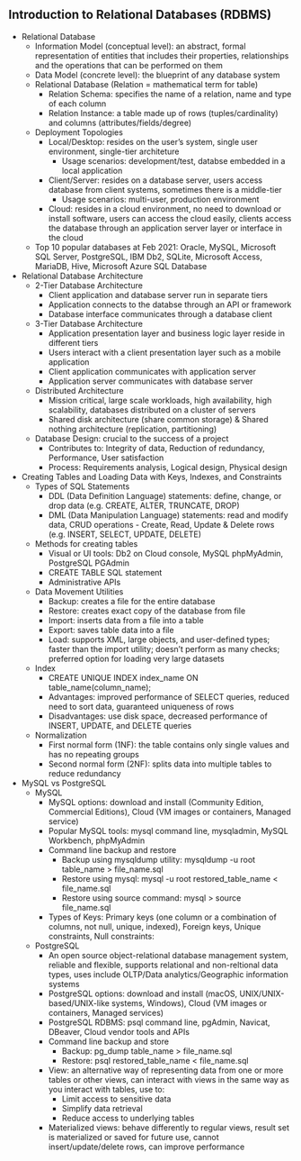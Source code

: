 ## Introduction to Relational Databases (RDBMS)
- Relational Database
    - Information Model (conceptual level): an abstract, formal representation of entities that includes their properties, relationships and the operations that can be performed on them
    - Data Model (concrete level): the blueprint of any database system
    - Relational Database (Relation = mathematical term for table)
        - Relation Schema: specifies the name of a relation, name and type of each column
        - Relation Instance: a table made up of rows (tuples/cardinality) and columns (attributes/fields/degree)
    - Deployment Topologies
        - Local/Desktop: resides on the user’s system, single user environment, single-tier architeture
            - Usage scenarios: development/test, databse embedded in a local application
        - Client/Server: resides on a database server, users access database from client systems, sometimes there is a middle-tier
            - Usage scenarios: multi-user, production environment
        - Cloud: resides in a cloud environment, no need to download or install software, users can access the cloud easily, clients access the database through an application server layer or interface in the cloud
    - Top 10 popular databases at Feb 2021: Oracle, MySQL, Microsoft SQL Server, PostgreSQL, IBM Db2, SQLite, Microsoft Access, MariaDB, Hive, Microsoft Azure SQL Database
- Relational Database Architecture
    - 2-Tier Database Architecture
        - Client application and database server run in separate tiers
        - Application connects to the databse through an API or framework
        - Database interface communicates through a database client
    - 3-Tier Database Architecture
        - Application presentation layer and business logic layer reside in different tiers
        - Users interact with a client presentation layer such as a mobile application
        - Client application communicates with application server
        - Application server communicates with database server
    - Distributed Architecture
        - Mission critical, large scale workloads, high availability, high scalability, databases distributed on a cluster of servers
        - Shared disk architecture (share common storage) & Shared nothing architecture (replication, partitioning)
    - Database Design: crucial to the success of a project
        - Contributes to: Integrity of data, Reduction of redundancy, Performance, User satisfaction
        - Process: Requirements analysis, Logical design, Physical design
- Creating Tables and Loading Data with Keys, Indexes, and Constraints
    - Types of SQL Statements
        - DDL (Data Definition Language) statements: define, change, or drop data (e.g. CREATE, ALTER, TRUNCATE, DROP)
        - DML (Data Manipulation Language) statements: read and modify data, CRUD operations - Create, Read, Update & Delete rows (e.g. INSERT, SELECT, UPDATE, DELETE)
    - Methods for creating tables
        - Visual or UI tools: Db2 on Cloud console, MySQL phpMyAdmin, PostgreSQL PGAdmin
        - CREATE TABLE SQL statement
        - Administrative APIs
    - Data Movement Utilities
        - Backup: creates a file for the entire database
        - Restore: creates exact copy of the database from file
        - Import: inserts data from a file into a table
        - Export: saves table data into a file
        - Load: supports XML, large objects, and user-defined types; faster than the import utility; doesn’t perform as many checks; preferred option for loading very large datasets
    - Index
        - CREATE UNIQUE INDEX index_name ON table_name(column_name);
        - Advantages: improved performance of SELECT queries, reduced need to sort data, guaranteed uniqueness of rows
        - Disadvantages: use disk space, decreased performance of INSERT, UPDATE, and DELETE queries
    - Normalization
        - First normal form (1NF): the table contains only single values and has no repeating groups
        - Second normal form (2NF): splits data into multiple tables to reduce redundancy
- MySQL vs PostgreSQL
    - MySQL
        - MySQL options: download and install (Community Edition, Commercial Editions), Cloud (VM images or containers, Managed service)
        - Popular MySQL tools: mysql command line, mysqladmin, MySQL Workbench, phpMyAdmin
        - Command line backup and restore
            - Backup using mysqldump utility: mysqldump -u root table_name > file_name.sql
            - Restore using mysql: mysql -u root restored_table_name < file_name.sql
            - Restore using source command: mysql > source file_name.sql
        - Types of Keys: Primary keys (one column or a combination of columns, not null, unique, indexed), Foreign keys, Unique constraints, Null constraints:
    - PostgreSQL
        - An open source object-relational database management system, reliable and flexible, supports relational and non-reltional data types, uses include OLTP/Data analytics/Geographic information systems
        - PostgreSQL options: download and install (macOS, UNIX/UNIX-based/UNIX-like systems, Windows), Cloud (VM images or containers, Managed services)
        - PostgreSQL RDBMS: psql command line, pgAdmin, Navicat, DBeaver, Cloud vendor tools and APIs
        - Command line backup and store
            - Backup: pg_dump table_name > file_name.sql
            - Restore: psql restored_table_name < file_name.sql
        - View: an alternative way of representing data from one or more tables or other views, can interact with views in the same way as you interact with tables, use to:
            - Limit access to sensitive data
            - Simplify data retrieval
            - Reduce access to underlying tables
        - Materialized views: behave differently to regular views, result set is materialized or saved for future use, cannot insert/update/delete rows, can improve performance
